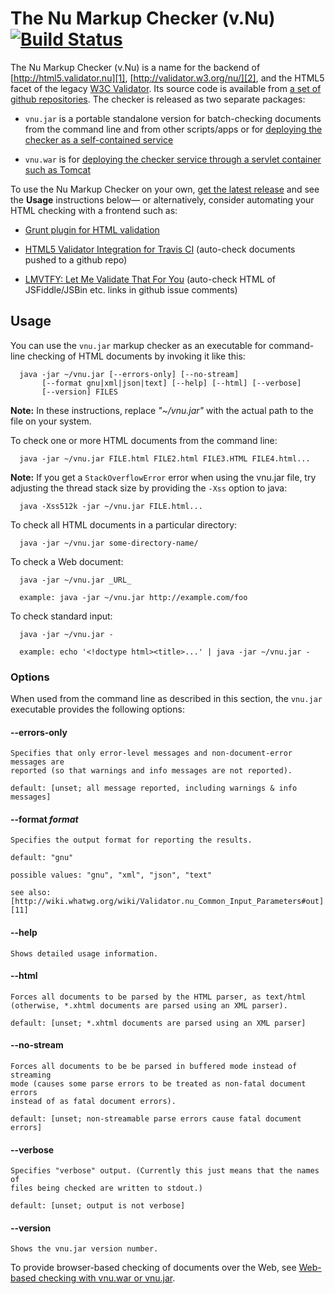 # The Nu Markup Checker (v.Nu) [![Build Status](http://goo.gl/b6xEQs)](http://goo.gl/ehNisw)

The Nu Markup Checker (v.Nu) is a name for the backend of
[http://html5.validator.nu][1], [http://validator.w3.org/nu/][2], and the HTML5
facet of the legacy [W3C Validator][3]. Its source code is available from [a set
of github repositories][4]. The checker is released as two separate packages:

   [1]: http://html5.validator.nu
   [2]: http://validator.w3.org/nu/
   [3]: http://validator.w3.org
   [4]: https://github.com/validator/

  * `vnu.jar` is a portable standalone version for batch-checking documents from
  the command line and from other scripts/apps or for [deploying the checker as
  a self-contained service][5]

  * `vnu.war` is for [deploying the checker service through a servlet container
  such as Tomcat][6]

   [5]: http://validator.github.io/service.html#standalone
   [6]: http://validator.github.io/service.html#servlet

To use the Nu Markup Checker on your own, [get the latest release][7] and see
the **Usage** instructions below— or alternatively, consider automating your
HTML checking with a frontend such as:

   [7]: https://github.com/validator/validator.github.io/releases/latest

  * [Grunt plugin for HTML validation][8]

  * [HTML5 Validator Integration for Travis CI][9] (auto-check documents pushed
  to a github repo)

  * [LMVTFY: Let Me Validate That For You][10] (auto-check HTML of
  JSFiddle/JSBin etc. links in github issue comments)

   [8]: https://github.com/jzaefferer/grunt-html
   [9]: https://github.com/svenkreiss/html5validator
   [10]: https://github.com/cvrebert/lmvtfy/

## Usage

You can use the `vnu.jar` markup checker as an executable for command-line
checking of HTML documents by invoking it like this:

      java -jar ~/vnu.jar [--errors-only] [--no-stream]
           [--format gnu|xml|json|text] [--help] [--html] [--verbose]
           [--version] FILES

**Note:** In these instructions, replace _"~/vnu.jar"_ with the actual path to
the file on your system.

To check one or more HTML documents from the command line:

      java -jar ~/vnu.jar FILE.html FILE2.html FILE3.HTML FILE4.html...

**Note:** If you get a `StackOverflowError` error when using the vnu.jar file,
try adjusting the thread stack size by providing the `-Xss` option to java:

      java -Xss512k -jar ~/vnu.jar FILE.html...

To check all HTML documents in a particular directory:

      java -jar ~/vnu.jar some-directory-name/

To check a Web document:

      java -jar ~/vnu.jar _URL_

      example: java -jar ~/vnu.jar http://example.com/foo

To check standard input:

      java -jar ~/vnu.jar -

      example: echo '<!doctype html><title>...' | java -jar ~/vnu.jar -

### Options

When used from the command line as described in this section, the `vnu.jar`
executable provides the following options:

#### --errors-only

    Specifies that only error-level messages and non-document-error messages are
    reported (so that warnings and info messages are not reported).

    default: [unset; all message reported, including warnings & info messages]

#### --format _format_

    Specifies the output format for reporting the results.

    default: "gnu"

    possible values: "gnu", "xml", "json", "text"

    see also:
    [http://wiki.whatwg.org/wiki/Validator.nu_Common_Input_Parameters#out][11]

   [11]: http://wiki.whatwg.org/wiki/Validator.nu_Common_Input_Parameters#out

#### --help

    Shows detailed usage information.

#### --html

    Forces all documents to be parsed by the HTML parser, as text/html
    (otherwise, *.xhtml documents are parsed using an XML parser).

    default: [unset; *.xhtml documents are parsed using an XML parser]

#### --no-stream

    Forces all documents to be be parsed in buffered mode instead of streaming
    mode (causes some parse errors to be treated as non-fatal document errors
    instead of as fatal document errors).

    default: [unset; non-streamable parse errors cause fatal document errors]

#### --verbose

    Specifies "verbose" output. (Currently this just means that the names of
    files being checked are written to stdout.)

    default: [unset; output is not verbose]

#### --version

    Shows the vnu.jar version number.

To provide browser-based checking of documents over the Web, see [Web-based
checking with vnu.war or vnu.jar][12].

   [12]: http://validator.github.io/service.html

